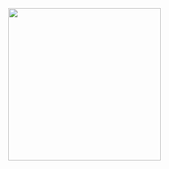 <p align="center"><a href="https://heroku.com/deploy?template=https://github.com/Xgrophy/kepo"><img src="https://img.shields.io/badge/BUAT DI-HEROKU-blue?style=plastic&logo=heroku&logoColor=yellow"width="300"heigh="100" /></a></p>
